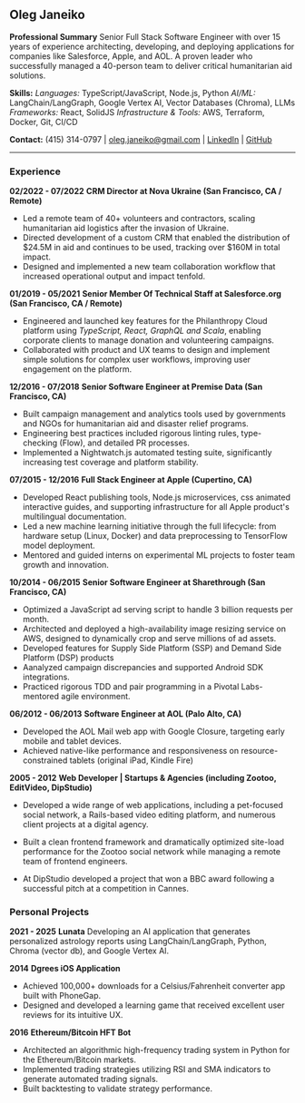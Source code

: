 ## Oleg Janeiko

**Professional Summary**
Senior Full Stack Software Engineer with over 15 years of experience architecting, developing, and deploying applications for companies like Salesforce, Apple, and AOL. A proven leader who successfully managed a 40-person team to deliver critical humanitarian aid solutions.

**Skills:**
*Languages:* TypeScript/JavaScript, Node.js, Python
*AI/ML:* LangChain/LangGraph, Google Vertex AI, Vector Databases (Chroma), LLMs
*Frameworks:* React, SolidJS
*Infrastructure & Tools:* AWS, Terraform, Docker, Git, CI/CD

**Contact:**
(415) 314-0797 | oleg.janeiko@gmail.com | [LinkedIn](https://www.linkedin.com/in/jneiku/) | [GitHub](http://github.com/ianeiko/)

---

### Experience
**02/2022 - 07/2022**
**CRM Director at Nova Ukraine (San Francisco, CA / Remote)**
* Led a remote team of 40+ volunteers and contractors, scaling humanitarian aid logistics after the invasion of Ukraine.
* Directed development of a custom CRM that enabled the distribution of $24.5M in aid and continues to be used, tracking over $160M in total impact.
* Designed and implemented a new team collaboration workflow that increased operational output and impact tenfold.

**01/2019 - 05/2021**
**Senior Member Of Technical Staff at Salesforce.org (San Francisco, CA / Remote)**
* Engineered and launched key features for the Philanthropy Cloud platform using *TypeScript, React, GraphQL and Scala*, enabling corporate clients to manage donation and volunteering campaigns.
* Collaborated with product and UX teams to design and implement simple solutions for complex user workflows, improving user engagement on the platform.

**12/2016 - 07/2018**
**Senior Software Engineer at Premise Data (San Francisco, CA)**
* Built campaign management and analytics tools used by governments and NGOs for humanitarian aid and disaster relief programs.
* Engineering best practices included rigorous linting rules, type-checking (Flow), and detailed PR processes.
* Implemented a Nightwatch.js automated testing suite, significantly increasing test coverage and platform stability.

**07/2015 - 12/2016**
**Full Stack Engineer at Apple (Cupertino, CA)**
* Developed React publishing tools, Node.js microservices, css animated interactive guides, and supporting infrastructure for all Apple product's multilingual documentation.
* Led a new machine learning initiative through the full lifecycle: from hardware setup (Linux, Docker) and data preprocessing to TensorFlow model deployment.
* Mentored and guided interns on experimental ML projects to foster team growth and innovation.

**10/2014 - 06/2015**
**Senior Software Engineer at Sharethrough (San Francisco, CA)**
* Optimized a JavaScript ad serving script to handle 3 billion requests per month.
* Architected and deployed a high-availability image resizing service on AWS, designed to dynamically crop and serve millions of ad assets.
* Developed features for Supply Side Platform (SSP) and Demand Side Platform (DSP) products
* Aanalyzed campaign discrepancies and supported Android SDK integrations.
* Practiced rigorous TDD and pair programming in a Pivotal Labs-mentored agile environment.

**06/2012 - 06/2013**
**Software Engineer at AOL (Palo Alto, CA)**
* Developed the AOL Mail web app with Google Closure, targeting early mobile and tablet devices.
* Achieved native-like performance and responsiveness on resource-constrained tablets (original iPad, Kindle Fire)

**2005 - 2012**
**Web Developer | Startups & Agencies (including Zootoo, EditVideo, DipStudio)**

* Developed a wide range of web applications, including a pet-focused social network, a Rails-based video editing platform, and numerous client projects at a digital agency.

* Built a clean frontend framework and dramatically optimized site-load performance for the Zootoo social network while managing a remote team of frontend engineers.

* At DipStudio developed a project that won a BBC award following a successful pitch at a competition in Cannes.


### Personal Projects
**2021 - 2025**
**Lunata**
Developing an AI application that generates personalized astrology reports using LangChain/LangGraph, Python, Chroma (vector db), and Google Vertex AI.

**2014**
**Dgrees iOS Application**
* Achieved 100,000+ downloads for a Celsius/Fahrenheit converter app built with PhoneGap.
* Designed and developed a learning game that received excellent user reviews for its intuitive UX.

**2016**
**Ethereum/Bitcoin HFT Bot**
* Architected an algorithmic high-frequency trading system in Python for the Ethereum/Bitcoin markets.
* Implemented trading strategies utilizing RSI and SMA indicators to generate automated trading signals.
* Built backtesting to validate strategy performance.